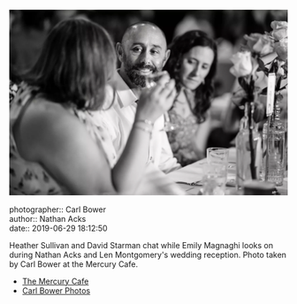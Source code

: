 ![Heather Sullivan and David Starman chat](assets/2019-06-29-set-3-the-reception-32.webp)

photographer:: Carl Bower  
author:: Nathan Acks  
date:: 2019-06-29 18:12:50

Heather Sullivan and David Starman chat while Emily Magnaghi looks on during Nathan Acks and Len Montgomery's wedding reception. Photo taken by Carl Bower at the Mercury Cafe.

* [The Mercury Cafe](http://mercurycafe.com)
* [Carl Bower Photos](https://carlbowerphotos.com)
